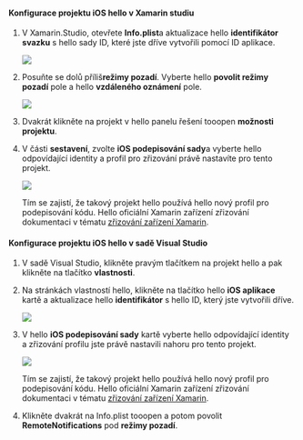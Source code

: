 #### <a name="configure-hello-ios-project-in-xamarin-studio"></a>Konfigurace projektu iOS hello v Xamarin studiu
1. V Xamarin.Studio, otevřete **Info.plist**a aktualizace hello **identifikátor svazku** s hello sady ID, které jste dříve vytvořili pomocí ID aplikace.

    ![](./media/app-service-mobile-xamarin-ios-configure-project/mobile-services-ios-push-21.png)
2. Posuňte se dolů příliš**režimy pozadí**. Vyberte hello **povolit režimy pozadí** pole a hello **vzdáleného oznámení** pole.

    ![](./media/app-service-mobile-xamarin-ios-configure-project/mobile-services-ios-push-22.png)
3. Dvakrát klikněte na projekt v hello panelu řešení tooopen **možnosti projektu**.
4. V části **sestavení**, zvolte **iOS podepisování sady**a vyberte hello odpovídající identity a profil pro zřizování právě nastavíte pro tento projekt.

   ![](./media/app-service-mobile-xamarin-ios-configure-project/mobile-services-ios-push-20.png)

   Tím se zajistí, že takový projekt hello používá hello nový profil pro podepisování kódu. Hello oficiální Xamarin zařízení zřizování dokumentaci v tématu [zřizování zařízení Xamarin].

#### <a name="configure-hello-ios-project-in-visual-studio"></a>Konfigurace projektu iOS hello v sadě Visual Studio
1. V sadě Visual Studio, klikněte pravým tlačítkem na projekt hello a pak klikněte na tlačítko **vlastnosti**.
2. Na stránkách vlastností hello, klikněte na tlačítko hello **iOS aplikace** kartě a aktualizace hello **identifikátor** s hello ID, který jste vytvořili dříve.

    ![](./media/app-service-mobile-xamarin-ios-configure-project/mobile-services-ios-push-23.png)
3. V hello **iOS podepisování sady** kartě vyberte hello odpovídající identity a zřizování profilu jste právě nastavili nahoru pro tento projekt.

    ![](./media/app-service-mobile-xamarin-ios-configure-project/mobile-services-ios-push-24.png)

    Tím se zajistí, že takový projekt hello používá hello nový profil pro podepisování kódu. Hello oficiální Xamarin zařízení zřizování dokumentaci v tématu [zřizování zařízení Xamarin].
4. Klikněte dvakrát na Info.plist tooopen a potom povolit **RemoteNotifications** pod **režimy pozadí**.

[zřizování zařízení Xamarin]: http://developer.xamarin.com/guides/ios/getting_started/installation/device_provisioning/
